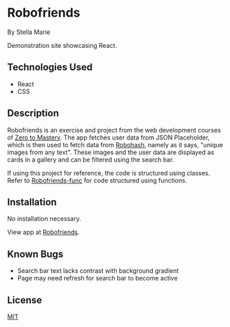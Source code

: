 # Robofriends
By Stella Marie

Demonstration site showcasing React.

## Technologies Used

- React
- CSS

## Description

Robofriends is an exercise and project from the web development courses of [Zero to Mastery](https://zerotomastery.io/). The app fetches user data from JSON Placeholder, which is then used to fetch data from [Robohash](https://robohash.org), namely as it says, "unique images from any text". These images and the user data are displayed as cards in a gallery and can be filtered using the search bar.

If using this project for reference, the code is structured using classes. Refer to [Robofriends-func](https://github.com/SmKou/robofriends-func) for code structured using functions.

## Installation

No installation necessary.

View app at [Robofriends](https://smkou.github.io/robofriends/).

## Known Bugs

- Search bar text lacks contrast with background gradient
- Page may need refresh for search bar to become active

## License

[MIT](https://choosealicense.com/licenses/mit/)
